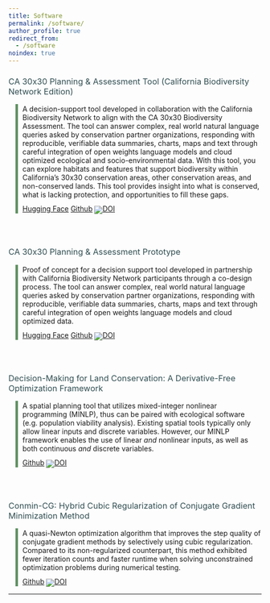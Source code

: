 ```yaml
---
title: Software
permalink: /software/
author_profile: true
redirect_from:
  - /software
noindex: true
---
```


<style type='text/css'>
  h3 {
    font-weight: normal;
    color: #314E52 !important;
  }
  .container {
    position: relative;
    margin-left: 2em;
    margin-top: 15px;
  }
  .vertical {
    border-left: 5px solid #609162;
    height: 100%;
    position: absolute;
    margin-left: -1em;
    margin-top: -1px;
    display: inline-block;
  }
  br {
    line-height: 200%;
  }
</style>

### CA 30x30 Planning & Assessment Tool (California Biodiversity Network Edition)

<div class="container">
  <div class="vertical"></div>
  <p>
A decision-support tool developed in collaboration with the California Biodiversity Network to align with the CA 30x30 Biodiversity Assessment. The tool can answer complex, real world natural language queries asked by conservation partner organizations, responding with reproducible, verifiable data summaries, charts, maps and text through careful integration of open weights language models and cloud optimized ecological and socio-environmental data. With this tool, you can explore habitats and features that support biodiversity within California’s 30x30 conservation areas, other conservation areas, and non-conserved lands. This tool provides insight into what is conserved, what is lacking protection, and opportunities to fill these gaps.
  </p>
  <p style="line-height: 85%;">
    <a href="https://huggingface.co/spaces/boettiger-lab/ca-30x30-cbn" target="_blank" rel="noopener noreferrer" class="btn--research">Hugging Face</a>
    <a href="https://github.com/boettiger-lab/cbn-taskforce" target="_blank" rel="noopener noreferrer" class="btn--research">Github</a>
<a href="https://doi.org/10.5281/zenodo.16809867"><img src="https://zenodo.org/badge/DOI/10.5281/zenodo.16809867.svg" alt="DOI"></a>
  </p>
</div>
<br>

### CA 30x30 Planning & Assessment Prototype

<div class="container">
  <div class="vertical"></div>
  <p>
Proof of concept for a decision support tool developed in partnership with California Biodiversity Network participants through a co-design process. The tool can answer complex, real world natural language queries asked by conservation partner organizations, responding with reproducible, verifiable data summaries, charts, maps and text through careful integration of open weights language models and cloud optimized data.
  </p>
  <p style="line-height: 85%;">
    <a href="https://huggingface.co/spaces/boettiger-lab/ca-30x30" target="_blank" rel="noopener noreferrer" class="btn--research">Hugging Face</a>
    <a href="https://github.com/boettiger-lab/ca-30x30" target="_blank" rel="noopener noreferrer" class="btn--research">Github</a>
<a href="https://doi.org/10.5281/zenodo.14933818"><img src="https://zenodo.org/badge/DOI/10.5281/zenodo.14933818.svg" alt="DOI"></a>
  </p>
</div>
<br>

### Decision-Making for Land Conservation: A Derivative-Free Optimization Framework

<div class="container">
  <div class="vertical"></div>
  <p>
    A spatial planning tool that utilizes mixed-integer nonlinear programming (MINLP), thus can be paired with ecological software (e.g. population viability analysis). Existing spatial tools typically only allow linear inputs and discrete variables. However, our MINLP framework enables the use of linear <i>and</i> nonlinear inputs, as well as both continuous <i>and</i>  discrete variables. 
  </p>
  <p style="line-height: 85%;">
    <a href="https://github.com/cassiebuhler/conservation-dfo" target="_blank" rel="noopener noreferrer" class="btn--research">Github</a>
<a href="https://zenodo.org/doi/10.5281/zenodo.13742960"><img src="https://zenodo.org/badge/663126349.svg" alt="DOI">
</a>
  </p>
</div>

<br>

### Conmin-CG: Hybrid Cubic Regularization of Conjugate Gradient Minimization Method

<div class="container">
  <div class="vertical"></div>
  <p>
    A quasi-Newton optimization algorithm that improves the step quality of conjugate gradient methods by selectively using cubic regularization. Compared to its non-regularized counterpart, this method exhibited fewer iteration counts and faster runtime when solving unconstrained optimization problems during numerical testing. 
  </p>
  <p style="line-height: 85%;">
    <a href="https://github.com/cassiebuhler/ConminCG" target="_blank" rel="noopener noreferrer" class="btn--research">Github</a>
    <a href="https://zenodo.org/doi/10.5281/zenodo.13315591">
      <img src="https://zenodo.org/badge/468032697.svg" alt="DOI">
    </a>
  </p>
</div>

---
